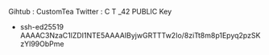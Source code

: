 Gihtub     : CustomTea
Twitter    : C     T  _42
PUBLIC Key
  - ssh-ed25519 AAAAC3NzaC1lZDI1NTE5AAAAIByjwGRTTTw2Io/8ziTt8m8p1Epyq2pzSKzYl99ObPme